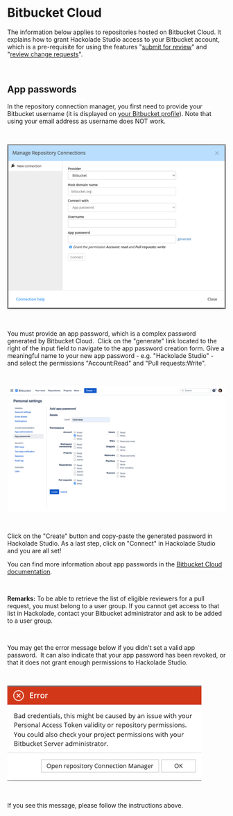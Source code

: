 # Bitbucket Cloud

The information below applies to repositories hosted on Bitbucket Cloud. It explains how to grant Hackolade Studio access to your Bitbucket account, which is a pre-requisite for using the features "[submit for review](<Submitforreview.md>)" and "[review change requests](<Reviewchangerequests.md>)".

&nbsp;

## App passwords

In the repository connection manager, you first need to provide your Bitbucket username (it is displayed on [your Bitbucket profile](<https://bitbucket.org/account/settings/>)). Note that using your email address as username does NOT work.

&nbsp;

![Workgroup - manage hub connections - Bitbucket Cloud](<lib/Workgroup%20-%20manage%20hub%20connections-BitBckt%20Cl.png>)

&nbsp;

You must provide an app password, which is a complex password generated by Bitbucket Cloud.&nbsp; Click on the "generate" link located to the right of the input field to navigate to the app password creation form. Give a meaningful name to your new app password - e.g. "Hackolade Studio" - and select the permissions "Account:Read" and "Pull requests:Write".

&nbsp;

![Workgroup - Bitbucket Cloud personal token](<lib/Workgroup%20-%20Bitbucket%20Cloud%20personal%20token.png>)

&nbsp;

Click on the "Create" button and copy-paste the generated password in Hackolade Studio. As a last step, click on "Connect" in Hackolade Studio and you are all set\!

You can find more information about app passwords in the [Bitbucket Cloud documentation](<https://support.atlassian.com/bitbucket-cloud/docs/create-an-app-password/> "target=\"\_blank\"").

&nbsp;

**Remarks:** To be able to retrieve the list of eligible reviewers for a pull request, you must belong to a user group. If you cannot get access to that list in Hackolade, contact your Bitbucket administrator and ask to be added to a user group.

&nbsp;

You may get the error message below if you didn't set a valid app password.&nbsp; It can also indicate that your app password has been revoked, or that it does not grant enough permissions to Hackolade Studio.

&nbsp;

![Workgroup - Bitbucket Cloud token error](<lib/Workgroup%20-%20Bitbucket%20Cloud%20token%20error.png>)

&nbsp;

If you see this message, please follow the instructions above.

